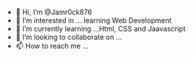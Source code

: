 - 👋 Hi, I’m @Jamr0ck876
- 👀 I’m interested in ... learning Web Development
- 🌱 I’m currently learning ...Html, CSS and Jaavascript
- 💞️ I’m looking to collaborate on ...
- 📫 How to reach me ...

<!---
Jamr0ck876/Jamr0ck876 is a ✨ special ✨ repository because its `README.md` (this file) appears on your GitHub profile.
You can click the Preview link to take a look at your changes.
--->
